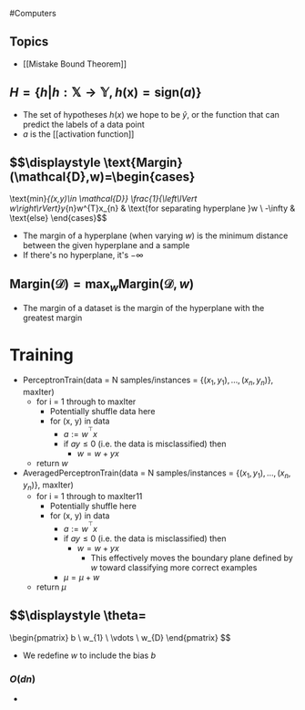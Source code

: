 #Computers 
## Topics
* [[Mistake Bound Theorem]]
## $\displaystyle H=\left\{ h|h:\mathbb{X}\rightarrow \mathbb{Y},h(\mathbf{x})=\text{sign}(a) \right\}$
* The set of hypotheses $\displaystyle h(x)$ we hope to be $\displaystyle \hat{y}$, or the function that can predict the labels of a data point
* $\displaystyle a$ is the [[activation function]]
## $$\displaystyle \text{Margin}(\mathcal{D},w)=\begin{cases}
\text{min}_{(x,y)\in \mathcal{D}} \frac{1}{\left\lVert w\right\rVert}y_{n}w^{T}x_{n} & \text{for separating hyperplane }w \\
-\infty & \text{else}
\end{cases}$$
* The margin of a hyperplane (when varying $\displaystyle w$) is the minimum distance between the given hyperplane and a sample
* If there's no hyperplane, it's $\displaystyle -\infty$
## $\displaystyle \text{Margin}(\mathcal{D})=\text{max}_{w}\text{Margin}(\mathcal{D},w)$
* The margin of a dataset is the margin of the hyperplane with the greatest margin
# Training
* PerceptronTrain(data = N samples/instances = $\displaystyle \left\{ (x_{1},y_{1}),\ldots ,(x_{n},y_{n}) \right\}$, maxIter)
	* for i = 1 through to maxIter
		* Potentially shuffle data here
		* for (x, y) in data
			* $\displaystyle a:=w^{^{\top}}x$
			* if $\displaystyle ay\leq 0$ (i.e. the data is misclassified) then
				* $\displaystyle w=w+yx$
	* return $\displaystyle w$
* AveragedPerceptronTrain(data = N samples/instances = $\displaystyle \left\{ (x_{1},y_{1}),\ldots ,(x_{n},y_{n}) \right\}$, maxIter)
	* for i = 1 through to maxIter11
		* Potentially shuffle here
		* for (x, y) in data
			* $\displaystyle a:=w^{^{\top}}x$
			* if $\displaystyle ay\leq 0$ (i.e. the data is misclassified) then
				* $\displaystyle w=w+yx$
					* This effectively moves the boundary plane defined by $\displaystyle w$ toward classifying more correct examples
			* $\displaystyle \mu=\mu+w$
	* return $\displaystyle \mu$
## $$\displaystyle \theta=
\begin{pmatrix}
b \\
w_{1} \\
\vdots \\
w_{D}
\end{pmatrix}
$$
* We redefine $\displaystyle w$ to include the bias $\displaystyle b$
### $\displaystyle O(dn)$
* 